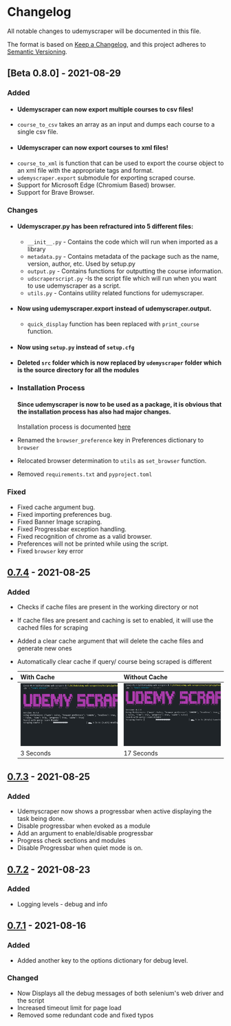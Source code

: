 # Changelog

All notable changes to udemyscraper will be documented in this file.

The format is based on [Keep a Changelog](https://keepachangelog.com/en/1.0.0/),
and this project adheres to [Semantic Versioning](https://semver.org/spec/v2.0.0.html).

## [Beta 0.8.0] - 2021-08-29

### Added
-  #### **Udemyscraper** can now export multiple courses to csv files!
  - `course_to_csv` takes an array as an input and dumps each course to a single csv file.
-  #### **Udemyscraper** can now export courses to xml files!
  - `course_to_xml` is function that can be used to export the course object to an xml file with the appropriate tags and format.
- `udemyscraper.export` submodule for exporting scraped course.
- Support for Microsoft Edge (Chromium Based) browser.
- Support for Brave Browser.

### Changes
- #### **Udemyscraper.py** has been refractured into 5 different files:
  - `__init__.py` - Contains the code which will run when imported as a library
  - `metadata.py` - Contains metadata of the package such as the name, version, author, etc. Used by setup.py
  - `output.py`   - Contains functions for outputting the course information.
  - `udscraperscript.py` -Is the script file which will run when you want to use udemyscraper as a script.
  - `utils.py` - Contains utility related functions for udemyscraper.
- #### Now using udemyscraper.export instead of udemyscraper.output.
  - `quick_display` function has been replaced with `print_course` function.
  

- #### Now using `setup.py` instead of `setup.cfg`
- #### Deleted `src` folder which is now replaced by `udemyscraper` folder which is the source directory for all the modules
- ### **Installation Process**
  #### Since udemyscraper is now to be used as a package, it is obvious that the installation process has also had major changes.

  Installation process is documented [here](readme.md/#Installation) 
- Renamed the `browser_preference` key in Preferences dictionary to `browser`
- Relocated browser determination to `utils` as `set_browser` function.
- Removed `requirements.txt` and `pyproject.toml`
  
### Fixed
- Fixed cache argument bug.
- Fixed importing preferences bug.
- Fixed Banner Image scraping.
- Fixed Progressbar exception handling.
- Fixed recognition of chrome as a valid browser.
- Preferences will not be printed while using the script.
- Fixed `browser` key error

## [0.7.4] - 2021-08-25

### Added

- Checks if cache files are present in the working directory or not
- If cache files are present and caching is set to enabled, it will use the cached files for scraping
- Added a clear cache argument that will delete the cache files and generate new ones
- Automatically clear cache if query/ course being scraped is different

- | With Cache               | Without Cache               |
  | ------------------------ | --------------------------- |
  | ![Cache](docs/cache.gif) | ![Cache](docs/no_cache.gif) |
  | 3 Seconds                | 17 Seconds                  |


## [0.7.3] - 2021-08-25


### Added

- Udemyscraper now shows a progressbar when active displaying the task being done.
- Disable progressbar when evoked as a module
- Add an argument to enable/disable progressbar
- Progress check sections and modules
- Disable Progressbar when quiet mode is on.


## [0.7.2] - 2021-08-23

### Added

- Logging levels - debug and info


## [0.7.1] - 2021-08-16

### Added

-  Added another key to the options dictionary for debug level.

### Changed

- Now Displays all the debug messages of both selenium's web driver and the script
- Increased timeout limit for page load
- Removed some redundant code and fixed typos


[0.7.4]: https://github.com/sortedcord/udemy-web-scraper/pull/32
[0.7.3]: https://github.com/sortedcord/udemy-web-scraper/pull/29
[0.7.2]: https://github.com/sortedcord/udemy-web-scraper
[0.7.1]: https://github.com/sortedcord/udemy-web-scraper
